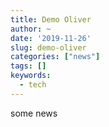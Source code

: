 ```yaml
---
title: Demo Oliver
author: ~
date: '2019-11-26'
slug: demo-oliver
categories: ["news"]
tags: []
keywords:
  - tech
---
```




some news
<!--more-->

